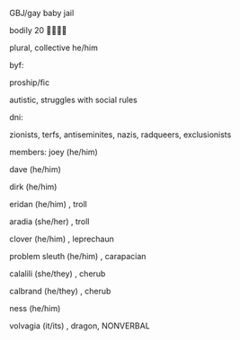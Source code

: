 GBJ/gay baby jail<p>
bodily 20 🏳️‍🌈🏳️‍⚧️<p>
plural, collective he/him<p>
byf:<p>
proship/fic<p>
autistic, struggles with social rules<p>
dni:<p>
zionists, terfs, antiseminites, nazis, radqueers, exclusionists

members:
joey (he/him) <p>
dave (he/him)<p>
dirk (he/him)<p>
eridan (he/him) , troll<p>
aradia (she/her) , troll<p>
clover (he/him) , leprechaun<p>
problem sleuth (he/him) , carapacian<p>
calalili (she/they) , cherub<p>
calbrand (he/they) , cherub<p>
ness (he/him)<p>
volvagia (it/its) , dragon, NONVERBAL
